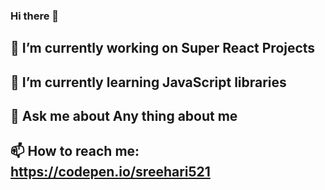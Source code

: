 ### Hi there 👋

## 🔭 I’m currently working on Super React Projects
## 🌱 I’m currently learning JavaScript libraries
## 💬 Ask me about Any thing about me
## 📫 How to reach me: https://codepen.io/sreehari521
